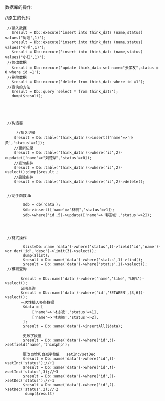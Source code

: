 数据库的操作:

//原生的代码

     //插入数据
       $result = Db::execute('insert into think_data (name,status) values("周洁",1)');
       $result = Db::execute('insert into think_data (name,status) values("小明",1)');
       $result = Db::execute('insert into think_data (name,status) values("小红",1)');
     //修改数据
       $result = Db::execute('update think_data set name="张学友",status = 0 where id =1');
     //删除数据
       $result = Db::execute('delete from think_data where id =1');
     //查询的方法
       $result = Db::query('select * from think_data');
       dump($result);
````




 //构造器
 
     //插入记录
    $result = Db::table('think_data')->insert(['name'=>'小黄','status'=>1]);
    //更新记录
    $result = Db::table('think_data')->where('id',2)->update(['name'=>"刘德华",'status'=>0]);
    //查询条件
    $result = Db::table('think_data')->where('id',2)->select();dump($result);
    //删除条件
    $result = Db::table('think_data')->where('id',2)->delete();


 //助手函数db
 
        $db = db('data');
        $db->insert(['name'=>"林明",'status'=>1]);
        $db->where('id',5)->update(['name'=>'郭富城','status'=>2]);




 //链式操作
     
        $list=Db::name('data')->where('status',1)->field('id','name')->or der('id','desc')->limit(3)->select();
        dump($list);
        $result = Db::name('data')->where('status',1)->find();
        $result = Db::name('data')->where('status',1)->select();
 //模糊查询
 
       $result = Db::name('data')->where('name','like','%黄%')->select();
       区间查询
       $result = Db::name('data')->where('id','BETWEEN',[3,6])->select();
       一次性插入多条数据
        $data = [
            ['name'=>'林志凌','status'=>1],
            ['name'=>'林志颖','status'=>2],
        ];
        $result = Db::name('data')->insertAll($data);

        更改字段值
        $result = Db::name('data')->where('id',3)->setfield('name','thinkphp');
        
        更改自增和自减字段值   setInc/setDec
        $result = Db::name('data')->where('id',3)->setInc('status');//+1
        $result = Db::name('data')->where('id',4)->setInc('status',3);//+3
        $result = Db::name('data')->where('id',5)->setDec('status');//-1
        $result = Db::name('data')->where('id',9)->setDec('status',2);//-2
         dump($result);
 
